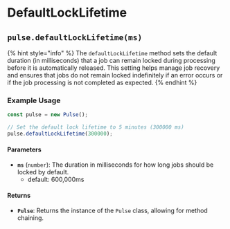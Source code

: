 # DefaultLockLifetime



## `pulse.defaultLockLifetime(ms)`

{% hint style="info" %}
The `defaultLockLifetime` method sets the default duration (in milliseconds) that a job can remain locked during processing before it is automatically released. This setting helps manage job recovery and ensures that jobs do not remain locked indefinitely if an error occurs or if the job processing is not completed as expected.
{% endhint %}

### Example Usage

```typescript
const pulse = new Pulse();

// Set the default lock lifetime to 5 minutes (300000 ms)
pulse.defaultLockLifetime(300000);
```



#### Parameters

* **`ms`** (`number`): The duration in milliseconds for how long jobs should be locked by default.
  * default: 600,000ms

#### Returns

* **`Pulse`**: Returns the instance of the `Pulse` class, allowing for method chaining.



